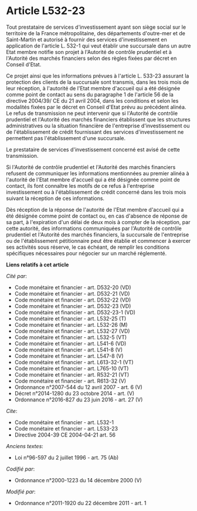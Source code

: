# Article L532-23

Tout prestataire de services d'investissement ayant son siège social sur le territoire de la France métropolitaine, des
départements d'outre-mer et de Saint-Martin et autorisé à fournir des services d'investissement en application de l'article
L. 532-1 qui veut établir une succursale dans un autre Etat membre notifie son projet à l'Autorité de contrôle prudentiel et
à l'Autorité des marchés financiers selon des règles fixées par décret en Conseil d'Etat. 

Ce projet ainsi que les informations prévues à l'article L. 533-23 assurant la protection des clients de la succursale sont
transmis, dans les trois mois de leur réception, à l'autorité de l'Etat membre d'accueil qui a été désignée comme point de
contact au sens du paragraphe 1 de l'article 56 de la directive 2004/39/ CE du 21 avril 2004, dans les conditions et selon
les modalités fixées par le décret en Conseil d'Etat prévu au précédent alinéa. Le refus de transmission ne peut intervenir
que si l'Autorité de contrôle prudentiel et l'Autorité des marchés financiers établissent que les structures administratives
ou la situation financière de l'entreprise d'investissement ou de l'établissement de crédit fournissant des services
d'investissement ne permettent pas l'établissement d'une succursale. 

Le prestataire de services d'investissement concerné est avisé de cette transmission. 

Si l'Autorité de contrôle prudentiel et l'Autorité des marchés financiers refusent de communiquer les informations
mentionnées au premier alinéa à l'autorité de l'Etat membre d'accueil qui a été désignée comme point de contact, ils font
connaître les motifs de ce refus à l'entreprise investissement ou à l'établissement de crédit concerné dans les trois mois
suivant la réception de ces informations. 

Dès réception de la réponse de l'autorité de l'Etat membre d'accueil qui a été désignée comme point de contact ou, en cas
d'absence de réponse de sa part, à l'expiration d'un délai de deux mois à compter de la réception, par cette autorité, des
informations communiquées par l'Autorité de contrôle prudentiel et l'Autorité des marchés financiers, la succursale de
l'entreprise ou de l'établissement pétitionnaire peut être établie et commencer à exercer ses activités sous réserve, le cas
échéant, de remplir les conditions spécifiques nécessaires pour négocier sur un marché réglementé.

**Liens relatifs à cet article**

_Cité par_:

  - Code monétaire et financier - art. D532-20 (VD)
  - Code monétaire et financier - art. D532-21 (VD)
  - Code monétaire et financier - art. D532-22 (VD)
  - Code monétaire et financier - art. D532-23 (VD)
  - Code monétaire et financier - art. D532-23-1 (VD)
  - Code monétaire et financier - art. L532-25 (T)
  - Code monétaire et financier - art. L532-26 (M)
  - Code monétaire et financier - art. L532-27 (VD)
  - Code monétaire et financier - art. L532-5 (VT)
  - Code monétaire et financier - art. L541-6 (VD)
  - Code monétaire et financier - art. L541-8 (V)
  - Code monétaire et financier - art. L547-8 (V)
  - Code monétaire et financier - art. L613-32-1 (VT)
  - Code monétaire et financier - art. L765-10 (VT)
  - Code monétaire et financier - art. R532-21 (VT)
  - Code monétaire et financier - art. R613-32 (V)
  - Ordonnance n°2007-544 du 12 avril 2007 - art. 6 (V)
  - Décret n°2014-1280 du 23 octobre 2014 - art. (V)
  - Ordonnance n°2016-827 du 23 juin 2016 - art. 27 (V)

_Cite_:

  - Code monétaire et financier - art. L532-1
  - Code monétaire et financier - art. L533-23
  - Directive 2004-39 CE 2004-04-21 art. 56

_Anciens textes_:

  - Loi n°96-597 du 2 juillet 1996 - art. 75 (Ab)

_Codifié par_:

  - Ordonnance n°2000-1223 du 14 décembre 2000 (V)

_Modifié par_:

  - Ordonnance n°2011-1920 du 22 décembre 2011 - art. 1
